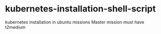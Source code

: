 # kubernetes-installation-shell-script
kubernetes installation in ubuntu missions  Master mission must have t2medium
